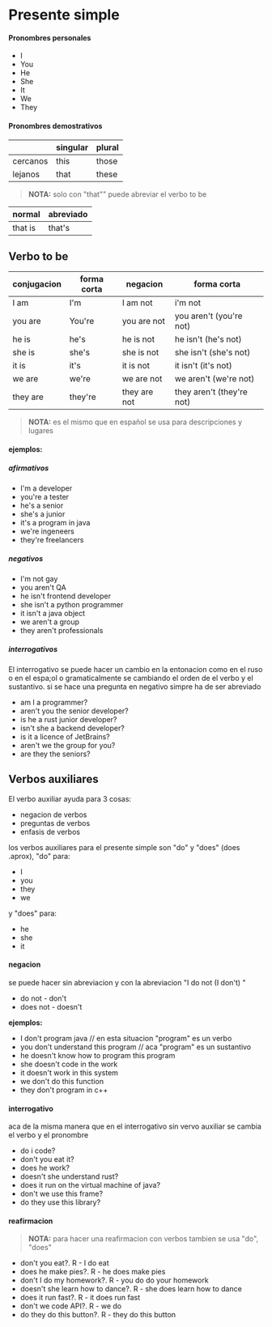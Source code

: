 # Presente simple

#### Pronombres personales

* I
* You
* He
* She
* It
* We
* They

#### Pronombres demostrativos

|          | singular | plural |
| -------- | -------- | ------ |
| cercanos | this     | those  |
| lejanos  | that     | these  |

> **NOTA:** solo con "that"" puede abreviar el verbo to be

| normal  | abreviado |
| ------- | --------- |
| that is | that's    |

## Verbo to be

| conjugacion | forma corta | negacion     | forma corta               |
| ----------- | ----------- | ------------ | ------------------------- |
| I am        | I'm         | I am not     | i'm not                   |
| you are     | You're      | you are not  | you aren't  (you're not)  |
| he is       | he's        | he is not    | he isn't (he's not)       |
| she is      | she's       | she is not   | she isn't (she's not)     |
| it is       | it's        | it is not    | it isn't (it's not)       |
| we are      | we're       | we are not   | we aren't (we're not)     |
| they are    | they're     | they are not | they aren't (they're not) |

>  **NOTA:** es el mismo que en español se usa para descripciones y lugares

#### **ejemplos:**

##### afirmativos

* I'm a developer
* you're a tester
* he's a senior
* she's a junior
* it's a program in java
* we're ingeneers
* they're freelancers

##### negativos

* I'm not gay
* you aren't QA
* he isn't frontend developer
* she isn't a python programmer
* it isn't a java object
* we aren't a group
* they aren't professionals

##### interrogativos

El interrogativo se puede hacer un cambio en la entonacion como en el ruso 
o en el espa;ol o gramaticalmente se cambiando el orden de el verbo y el 
sustantivo. si se hace una pregunta en negativo simpre ha de ser abreviado

* am I a programmer?
* aren't you the senior developer?
* is he a rust junior developer?
* isn't she a backend developer?
* is it a licence of JetBrains?
* aren't we the group for you?
* are they the seniors?

## Verbos auxiliares

El verbo auxiliar ayuda para 3 cosas:

* negacion de verbos
* preguntas de verbos
* enfasis de verbos

los verbos auxiliares para el presente simple son "do" y "does" (does .aprox),
"do" para:

* I
* you
* they
* we

y "does" para:

* he 
* she 
* it 

#### negacion

se puede hacer sin abreviacion y con la abreviacion "I do not (I don't) 
<inserte verbo>"

* do not - don't
* does not - doesn't

**ejemplos:**

* I don't program java  // en esta situacion "program" es un verbo
* you don't understand this program  // aca "program" es un sustantivo
* he doesn't know how to program this program
* she doesn't code in the work
* it doesn't work in this system
* we don't do this function
* they don't program in c++

#### interrogativo

aca de la misma manera que en el interrogativo sin vervo auxiliar se cambia
el verbo y el pronombre

* do i code?
* don't you eat it?
* does he work?
* doesn't she understand rust?
* does it run on the virtual machine of java?
* don't we use this frame?
* do they use this library?

#### reafirmacion

> **NOTA:** para hacer una reafirmacion con verbos tambien se usa "do", "does"

* don't you eat?. R - I do eat
* does he make pies?. R - he does make pies 
* don't I do my homework?. R - you do do your homework
* doesn't she learn how to dance?. R - she does learn how to dance
* does it run fast?. R - it does run fast
* don't we code API?. R - we do
* do they do this button?. R - they do this button
